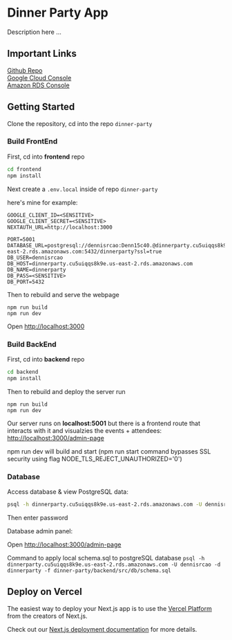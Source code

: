 # Dinner Party App
Description here ...


## Important Links
[Github Repo](https://github.com/dennisrcao/dinner-party) <br>
[Google Cloud Console](https://console.cloud.google.com) <br>
[Amazon RDS Console](https://console.aws.amazon.com/rds) <br>

## Getting Started

Clone the repository, cd into the repo ```dinner-party```

### Build FrontEnd

First, cd into **frontend** repo
```bash
cd frontend
npm install
```

Next create a ```.env.local``` inside of repo ```dinner-party```

here's mine for example:
```base
GOOGLE_CLIENT_ID=<SENSITIVE>
GOOGLE_CLIENT_SECRET=<SENSITIVE>
NEXTAUTH_URL=http://localhost:3000

PORT=5001
DATABASE_URL=postgresql://dennisrcao:Denn15c40.@dinnerparty.cu5uiqqs8k9e.us-east-2.rds.amazonaws.com:5432/dinnerparty?ssl=true
DB_USER=dennisrcao
DB_HOST=dinnerparty.cu5uiqqs8k9e.us-east-2.rds.amazonaws.com
DB_NAME=dinnerparty
DB_PASS=<SENSITIVE>
DB_PORT=5432
```

Then to rebuild and serve the webpage
```
npm run build
npm run dev
```

Open [http://localhost:3000](http://localhost:3000)

### Build BackEnd
First, cd into **backend** repo
```bash
cd backend
npm install
```

Then to rebuild and deploy the server run
```
npm run build
npm run dev
```

Our server runs on **localhost:5001** but there is a frontend route that interacts with it and visualzies the events + attendees:
[http://localhost:3000/admin-page](http://localhost:3000/admin-page)


npm run dev will build and start (npm run start command bypasses SSL security using flag NODE_TLS_REJECT_UNAUTHORIZED='0')



### Database

Access database & view PostgreSQL data:
```bash
psql -h dinnerparty.cu5uiqqs8k9e.us-east-2.rds.amazonaws.com -U dennisrcao -p 5432 -d dinnerparty
```
Then enter password

Database admin panel:

Open [http://localhost:3000/admin-page](http://localhost:3000/admin-page)


Command to apply local schema.sql to postgreSQL database
```psql -h dinnerparty.cu5uiqqs8k9e.us-east-2.rds.amazonaws.com -U dennisrcao -d dinnerparty -f dinner-party/backend/src/db/schema.sql```





## Deploy on Vercel

The easiest way to deploy your Next.js app is to use the [Vercel Platform](https://vercel.com/new?utm_medium=default-template&filter=next.js&utm_source=create-next-app&utm_campaign=create-next-app-readme) from the creators of Next.js.

Check out our [Next.js deployment documentation](https://nextjs.org/docs/deployment) for more details.
